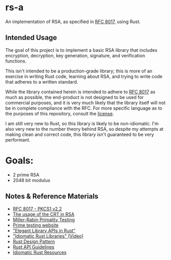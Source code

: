 # rs-a 
An implementation of RSA, as specified in [RFC 8017](https://www.rfc-editor.org/rfc/rfc8017), using Rust.

## Intended Usage
The goal of this project is to implement a basic RSA library that includes encryption, decryption, key generation, signature, and verification functions. 

This isn't intended to be a production-grade library; this is more of an exercise in writing Rust code, learning about RSA, and trying to write code that adheres to a written standard. 

While the library contained herein is intended to adhere to [RFC 8017](https://www.rfc-editor.org/rfc/rfc8017) as much as possible, the end-product is not designed to be used for commercial purposes, and it is very much likely that the library itself will not be in complete compliance with the RFC. For more specific language as to the purposes of this repository, consult the [license](LICENSE).

I am still very new to Rust, so this library is likely to be non-idiomatic. I'm also very new to the number theory behind RSA, so despite my attempts at making clean and correct code, this library isn't guaranteed to be very performant. 


# Goals: 
- 2 prime RSA
- 2048 bit modulus 

## Notes & Reference Materials 
- [RFC 8017 - PKCS1 v2.2](https://www.rfc-editor.org/rfc/rfc8017)
- [The usage of the CRT in RSA](https://www.di-mgt.com.au/crt_rsa.html)
- [Miller-Rabin Primality Testing](https://incolumitas.com/2018/08/12/finding-large-prime-numbers-and-rsa-miller-rabin-test/)
- [Prime testing website](https://bigprimes.org/primality-test)
- ["Elegant Library APIs in Rust"](https://deterministic.space/elegant-apis-in-rust.html)
- ["Idiomatic Rust Libraries" (Video)](https://www.youtube.com/watch?v=0zOg8_B71gE)
- [Rust Design Pattern](https://rust-unofficial.github.io/patterns/)
- [Rust API Guidelines](https://rust-lang.github.io/api-guidelines/)
- [Idiomatic Rust Resources](https://corrode.dev/blog/idiomatic-rust-resources/)